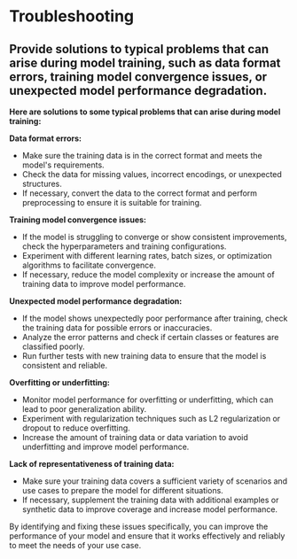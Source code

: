 # Troubleshooting

## Provide solutions to typical problems that can arise during model training, such as data format errors, training model convergence issues, or unexpected model performance degradation.

**Here are solutions to some typical problems that can arise during model training:**



**Data format errors:**

* Make sure the training data is in the correct format and meets the model's requirements.
* &#x20;Check the data for missing values, incorrect encodings, or unexpected structures.&#x20;
* If necessary, convert the data to the correct format and perform preprocessing to ensure it is suitable for training.



**Training model convergence issues:**

* If the model is struggling to converge or show consistent improvements, check the hyperparameters and training configurations.&#x20;
* Experiment with different learning rates, batch sizes, or optimization algorithms to facilitate convergence.&#x20;
* If necessary, reduce the model complexity or increase the amount of training data to improve model performance.



**Unexpected model performance degradation:**

* If the model shows unexpectedly poor performance after training, check the training data for possible errors or inaccuracies.&#x20;
* Analyze the error patterns and check if certain classes or features are classified poorly.
* &#x20;Run further tests with new training data to ensure that the model is consistent and reliable.



**Overfitting or underfitting:**

* Monitor model performance for overfitting or underfitting, which can lead to poor generalization ability.&#x20;
* Experiment with regularization techniques such as L2 regularization or dropout to reduce overfitting.&#x20;
* Increase the amount of training data or data variation to avoid underfitting and improve model performance.



**Lack of representativeness of training data:**

* Make sure your training data covers a sufficient variety of scenarios and use cases to prepare the model for different situations.&#x20;
* If necessary, supplement the training data with additional examples or synthetic data to improve coverage and increase model performance.



By identifying and fixing these issues specifically, you can improve the performance of your model and ensure that it works effectively and reliably to meet the needs of your use case.


